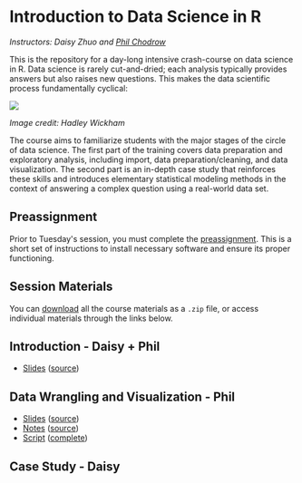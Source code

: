 # Introduction to Data Science in R
*Instructors: Daisy Zhuo and [Phil Chodrow](https://philchodrow.github.io/)*

This is the repository for a day-long intensive crash-course on data science in R. Data science is rarely cut-and-dried; each analysis typically provides answers but also raises new questions. This makes the data scientific process fundamentally cyclical:

![](http://r4ds.had.co.nz/diagrams/data-science.png)

*Image credit: Hadley Wickham*

The course aims to familiarize students with the major stages of the circle of data science. The first part of the training covers data preparation and exploratory analysis, including import, data preparation/cleaning, and data visualization. The second part is an in-depth case study that reinforces these skills and introduces elementary statistical modeling methods in the context of answering a complex question using a real-world data set. 

## Preassignment

Prior to Tuesday's session, you must complete the [preassignment](https://philchodrow.github.io/data_science_intro/preassignment/preassignment.html). This is a short set of instructions to install necessary software and ensure its proper functioning. 

## Session Materials

You can [download](https://github.com/PhilChodrow/data_science_intro/archive/master.zip) all the course materials as a `.zip` file, or access individual materials through the links below. 

## Introduction - Daisy + Phil

- [Slides](https://philchodrow.github.io/data_science_intro/introduction/introduction.html) ([source](https://philchodrow.github.io/data_science_intro/introduction/introduction.md))

## Data Wrangling and Visualization - Phil

- [Slides](https://philchodrow.github.io/data_science_intro/wrangle_viz/slides.html) ([source](https://philchodrow.github.io/data_science_intro/wrangle_viz/slides.md))
- [Notes](https://philchodrow.github.io/data_science_intro/wrangle_viz/notes.html) ([source](https://philchodrow.github.io/data_science_intro/wrangle_viz/notes.md))
- [Script](https://philchodrow.github.io/data_science_intro/wrangle_viz/full_script.R) ([complete](https://philchodrow.github.io/data_science_intro/wrangle_viz/full_script.R))

## Case Study - Daisy

